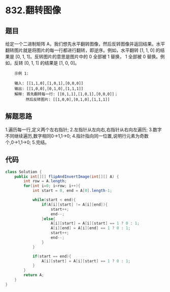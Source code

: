 # 832.翻转图像

## 题目
给定一个二进制矩阵 A，我们想先水平翻转图像，然后反转图像并返回结果。水平翻转图片就是将图片的每一行都进行翻转，即逆序。例如，水平翻转 [1, 1, 0] 的结果是 [0, 1, 1]。反转图片的意思是图片中的 0 全部被 1 替换， 1 全部被 0 替换。例如，反转 [0, 1, 1] 的结果是 [1, 0, 0]。

        示例 1:

        输入: [[1,1,0],[1,0,1],[0,0,0]]
        输出: [[1,0,0],[0,1,0],[1,1,1]]
        解释: 首先翻转每一行: [[0,1,1],[1,0,1],[0,0,0]]；
             然后反转图片: [[1,0,0],[0,1,0],[1,1,1]]

## 解题思路
1.遍历每一行,定义两个左右指针;
2.左指针从左向右,右指针从右向左遍历;
3.数字不同继续遍历,数字相同0→1,1→0;
4.指针指向同一位置,说明行元素为奇数个,0→1,1→0;
5.完结。

## 代码
```java
class Solution {
    public int[][] flipAndInvertImage(int[][] A) {
        int row = A.length;
        for(int i=0; i<row; i++){
            int start = 0, end = A[0].length-1;

            while(start < end){
                if(A[i][start] != A[i][end]){
                    start++;
                    end--;
                }else{
                    A[i][start] = A[i][start] == 1 ? 0 : 1;
                    A[i][end] = A[i][end] == 1 ? 0 : 1;
                    start++;
                    end--;
                }
            }

            if(start == end){
                A[i][start] = A[i][start] == 1 ? 0 : 1;
            }
        }
        return A;
    }
}
```
